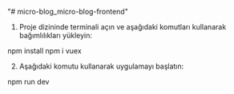 "# micro-blog_micro-blog-frontend" 

1. Proje dizininde terminali açın ve aşağıdaki komutları kullanarak bağımlılıkları yükleyin:

npm install
npm i vuex

2. Aşağıdaki komutu kullanarak uygulamayı başlatın:

npm run dev


